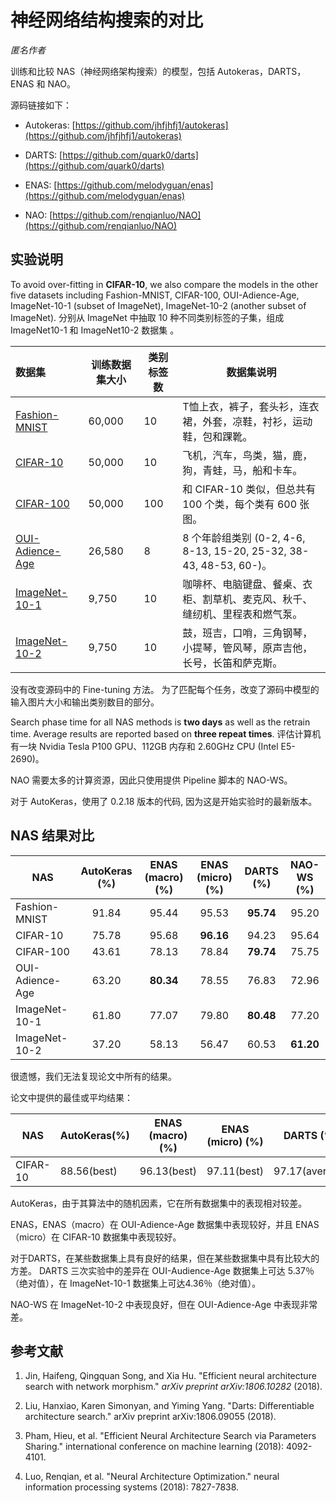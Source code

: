 # 神经网络结构搜索的对比
*匿名作者*

训练和比较 NAS（神经网络架构搜索）的模型，包括 Autokeras，DARTS，ENAS 和 NAO。

源码链接如下：

- Autokeras: [https://github.com/jhfjhfj1/autokeras](https://github.com/jhfjhfj1/autokeras)

- DARTS: [https://github.com/quark0/darts](https://github.com/quark0/darts)

- ENAS: [https://github.com/melodyguan/enas](https://github.com/melodyguan/enas)

- NAO: [https://github.com/renqianluo/NAO](https://github.com/renqianluo/NAO)

## 实验说明

To avoid over-fitting in **CIFAR-10**, we also compare the models in the other five datasets including Fashion-MNIST, CIFAR-100, OUI-Adience-Age, ImageNet-10-1 (subset of ImageNet), ImageNet-10-2 (another subset of ImageNet). 分别从 ImageNet 中抽取 10 种不同类别标签的子集，组成 ImageNet10-1 和 ImageNet10-2 数据集 。

| 数据集                                                                                     | 训练数据集大小 | 类别标签数 | 数据集说明                                                       |
|:--------------------------------------------------------------------------------------- | ------- | ----- | ----------------------------------------------------------- |
| [Fashion-MNIST](https://github.com/zalandoresearch/fashion-mnist)                       | 60,000  | 10    | T恤上衣，裤子，套头衫，连衣裙，外套，凉鞋，衬衫，运动鞋，包和踝靴。                          |
| [CIFAR-10](https://www.cs.toronto.edu/~kriz/cifar.html)                                 | 50,000  | 10    | 飞机，汽车，鸟类，猫，鹿，狗，青蛙，马，船和卡车。                                   |
| [CIFAR-100](https://www.cs.toronto.edu/~kriz/cifar.html)                                | 50,000  | 100   | 和 CIFAR-10 类似，但总共有 100 个类，每个类有 600 张图。                      |
| [OUI-Adience-Age](https://talhassner.github.io/home/projects/Adience/Adience-data.html) | 26,580  | 8     | 8 个年龄组类别 (0-2, 4-6, 8-13, 15-20, 25-32, 38-43, 48-53, 60-)。 |
| [ImageNet-10-1](http://www.image-net.org/)                                              | 9,750   | 10    | 咖啡杯、电脑键盘、餐桌、衣柜、割草机、麦克风、秋千、缝纫机、里程表和燃气泵。                      |
| [ImageNet-10-2](http://www.image-net.org/)                                              | 9,750   | 10    | 鼓，班吉，口哨，三角钢琴，小提琴，管风琴，原声吉他，长号，长笛和萨克斯。                        |



没有改变源码中的 Fine-tuning 方法。 为了匹配每个任务，改变了源码中模型的输入图片大小和输出类别数目的部分。

Search phase time for all NAS methods is **two days** as well as the retrain time.  Average results are reported based on **three repeat times**. 评估计算机有一块 Nvidia Tesla P100 GPU、112GB 内存和 2.60GHz CPU (Intel E5-2690)。

NAO 需要太多的计算资源，因此只使用提供 Pipeline 脚本的 NAO-WS。

对于 AutoKeras，使用了 0.2.18 版本的代码, 因为这是开始实验时的最新版本。

## NAS 结果对比

| NAS             | AutoKeras (%) | ENAS (macro) (%) | ENAS (micro) (%) | DARTS (%) | NAO-WS (%) |
| --------------- |:-------------:|:----------------:|:----------------:|:---------:|:----------:|
| Fashion-MNIST   |     91.84     |      95.44       |      95.53       | **95.74** |   95.20    |
| CIFAR-10        |     75.78     |      95.68       |    **96.16**     |   94.23   |   95.64    |
| CIFAR-100       |     43.61     |      78.13       |      78.84       | **79.74** |   75.75    |
| OUI-Adience-Age |     63.20     |    **80.34**     |      78.55       |   76.83   |   72.96    |
| ImageNet-10-1   |     61.80     |      77.07       |      79.80       | **80.48** |   77.20    |
| ImageNet-10-2   |     37.20     |      58.13       |      56.47       |   60.53   | **61.20**  |

很遗憾，我们无法复现论文中所有的结果。

论文中提供的最佳或平均结果：

| NAS       | AutoKeras(%) | ENAS (macro) (%) | ENAS (micro) (%) |   DARTS (%)    | NAO-WS (%)  |
| --------- | ------------ |:----------------:|:----------------:|:--------------:|:-----------:|
| CIFAR- 10 | 88.56(best)  |   96.13(best)    |   97.11(best)    | 97.17(average) | 96.47(best) |

AutoKeras，由于其算法中的随机因素，它在所有数据集中的表现相对较差。

ENAS，ENAS（macro）在 OUI-Adience-Age 数据集中表现较好，并且 ENAS（micro）在 CIFAR-10 数据集中表现较好。

对于DARTS，在某些数据集上具有良好的结果，但在某些数据集中具有比较大的方差。 DARTS 三次实验中的差异在 OUI-Audience-Age 数据集上可达 5.37％（绝对值），在 ImageNet-10-1 数据集上可达4.36％（绝对值）。

NAO-WS 在 ImageNet-10-2 中表现良好，但在 OUI-Adience-Age 中表现非常差。

## 参考文献

1. Jin, Haifeng, Qingquan Song, and Xia Hu. "Efficient neural architecture search with network morphism." *arXiv preprint arXiv:1806.10282* (2018).

2. Liu, Hanxiao, Karen Simonyan, and Yiming Yang. "Darts: Differentiable architecture search." arXiv preprint arXiv:1806.09055 (2018).

3. Pham, Hieu, et al. "Efficient Neural Architecture Search via Parameters Sharing." international conference on machine learning (2018): 4092-4101.

4. Luo, Renqian, et al. "Neural Architecture Optimization." neural information processing systems (2018): 7827-7838.
